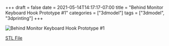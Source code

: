 +++ 
draft = false
date = 2021-05-14T14:17:17-07:00
title = "Behind Monitor Keyboard Hook Prototype #1"
categories = ["3dmodel"]
tags = ["3dmodel", "3dprinting"]
+++

![Behind Monitor Keyboard Hook Prototype #1](/3dmodels/kbhook_p1.png)

[STL File](/3dmodels/Behind_Monitor_KB_Hook_p1.stl)
